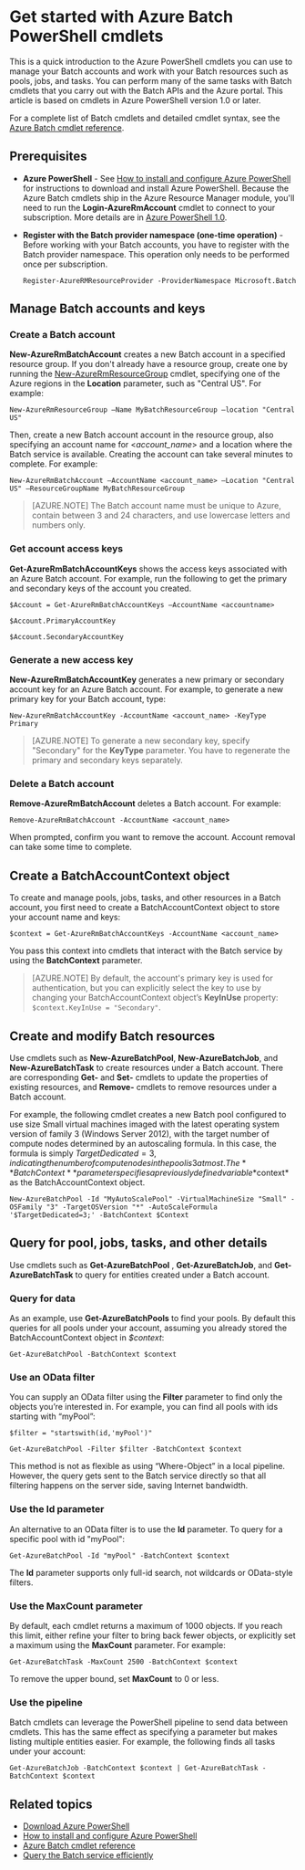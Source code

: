 <properties
   pageTitle="Get started with Azure Batch PowerShell | Microsoft Azure"
   description="Get a quick introduction to the Azure PowerShell cmdlets you can use to manage the Azure Batch service"
   services="batch"
   documentationCenter=""
   authors="dlepow"
   manager="timlt"
   editor=""/>

<tags
   ms.service="batch"
   ms.devlang="NA"
   ms.topic="get-started-article"
   ms.tgt_pltfrm="powershell"
   ms.workload="big-compute"
   ms.date="01/21/2016"
   ms.author="danlep"/>

# Get started with Azure Batch PowerShell cmdlets
This is a quick introduction to the Azure PowerShell cmdlets you can use to manage your Batch accounts and work with your Batch resources such as pools, jobs, and tasks. You can perform many of the same tasks with Batch cmdlets that you carry out with the Batch APIs and the Azure portal. This article is based on cmdlets in Azure PowerShell version 1.0 or later.

For a complete list of Batch cmdlets and detailed cmdlet syntax, see the [Azure Batch cmdlet reference](https://msdn.microsoft.com/library/azure/mt125957.aspx). 


## Prerequisites

* **Azure PowerShell** - See [How to install and configure Azure PowerShell](../powershell-install-configure.md) for instructions to download and install Azure PowerShell. Because the Azure Batch cmdlets ship in the Azure Resource Manager module, you'll need to run the **Login-AzureRmAccount** cmdlet to connect to your subscription. More details are in [Azure PowerShell 1.0](https://azure.microsoft.com/blog/azps-1-0/).



* **Register with the Batch provider namespace (one-time operation)** - Before working with your Batch accounts, you have to register with the Batch provider namespace. This operation only needs to be performed once per subscription.

    ```
    Register-AzureRMResourceProvider -ProviderNamespace Microsoft.Batch
    ```

## Manage Batch accounts and keys

### Create a Batch account

**New-AzureRmBatchAccount** creates a new Batch account in a specified resource group. If you don't already have a resource group, create one by running the [New-AzureRmResourceGroup](https://msdn.microsoft.com/library/azure/mt603739.aspx) cmdlet, specifying one of the Azure regions in the **Location** parameter, such as "Central US". For example:

```
New-AzureRmResourceGroup –Name MyBatchResourceGroup –location "Central US"
```

Then, create a new Batch account account in the resource group, also specifying an account name for <*account_name*> and a location where the Batch service is available. Creating the account can take several minutes to complete. For example:

```
New-AzureRmBatchAccount –AccountName <account_name> –Location "Central US" –ResourceGroupName MyBatchResourceGroup
```

> [AZURE.NOTE] The Batch account name must be unique to Azure, contain between 3 and 24 characters, and use lowercase letters and numbers only.

### Get account access keys
**Get-AzureRmBatchAccountKeys** shows the access keys associated with an Azure Batch account. For example, run the following to get the primary and secondary keys of the account you created.

```
$Account = Get-AzureRmBatchAccountKeys –AccountName <accountname>

$Account.PrimaryAccountKey

$Account.SecondaryAccountKey
```

### Generate a new access key
**New-AzureRmBatchAccountKey** generates a new primary or secondary account key for an Azure Batch account. For example, to generate a new primary key for your Batch account, type:

```
New-AzureRmBatchAccountKey -AccountName <account_name> -KeyType Primary
```

> [AZURE.NOTE] To generate a new secondary key, specify "Secondary" for the **KeyType** parameter. You have to regenerate the primary and secondary keys separately.

### Delete a Batch account
**Remove-AzureRmBatchAccount** deletes a Batch account. For example:

```
Remove-AzureRmBatchAccount -AccountName <account_name>
```

When prompted, confirm you want to remove the account. Account removal can take some time to complete.

## Create a BatchAccountContext object

To create and manage pools, jobs, tasks, and other resources in a Batch account, you first need to create a BatchAccountContext object to store your account name and keys:

```
$context = Get-AzureRmBatchAccountKeys -AccountName <account_name>
```

You pass this context into cmdlets that interact with the Batch service by using the **BatchContext** parameter.

> [AZURE.NOTE] By default, the account's primary key is used for authentication, but you can explicitly select the key to use by changing your BatchAccountContext object’s **KeyInUse** property: `$context.KeyInUse = "Secondary"`.



## Create and modify Batch resources
Use cmdlets such as **New-AzureBatchPool**, **New-AzureBatchJob**, and **New-AzureBatchTask** to create  resources under a Batch account. There are corresponding **Get-** and **Set-** cmdlets to update the properties of existing resources, and  **Remove-** cmdlets to remove resources under a Batch account. 

For example, the following cmdlet creates a new Batch pool configured to use size Small virtual machines imaged with the latest operating system version of family 3 (Windows Server 2012), with the target number of compute nodes determined by an autoscaling formula. In this case, the  formula is simply $TargetDedicated=3, indicating the number of compute nodes in the pool is 3 at most. The **BatchContext** parameter specifies a previously defined variable *$context* as the BatchAccountContext object.

```
New-AzureBatchPool -Id "MyAutoScalePool" -VirtualMachineSize "Small" -OSFamily "3" -TargetOSVersion "*" -AutoScaleFormula '$TargetDedicated=3;' -BatchContext $Context
```


## Query for pool, jobs, tasks, and other details

Use cmdlets such as **Get-AzureBatchPool** ,  **Get-AzureBatchJob**, and **Get-AzureBatchTask** to query for entities created under a Batch account.


### Query for data

As an example, use **Get-AzureBatchPools** to find your pools. By default this queries for all pools under your account, assuming you already stored the BatchAccountContext object in *$context*:

```
Get-AzureBatchPool -BatchContext $context
```
### Use an OData filter

You can supply an OData filter using the **Filter** parameter to find only the objects you’re interested in. For example, you can find all pools with ids starting with “myPool”:

```
$filter = "startswith(id,'myPool')"

Get-AzureBatchPool -Filter $filter -BatchContext $context
```

This method is not as flexible as using “Where-Object” in a local pipeline. However, the query gets sent to the Batch service directly so that all filtering happens on the server side, saving Internet bandwidth.

### Use the Id parameter

An alternative to an OData filter is to use the **Id** parameter. To query for a specific pool with id "myPool":

```
Get-AzureBatchPool -Id "myPool" -BatchContext $context

```
The **Id** parameter supports only full-id search, not wildcards or OData-style filters.



### Use the MaxCount parameter

By default, each cmdlet returns a maximum of 1000 objects. If you reach this limit, either refine your filter to bring back fewer objects, or explicitly set a maximum using the **MaxCount** parameter. For example:

```
Get-AzureBatchTask -MaxCount 2500 -BatchContext $context

```

To remove the upper bound, set **MaxCount** to 0 or less.

### Use the pipeline

Batch cmdlets can leverage the PowerShell pipeline to send data between cmdlets. This has the same effect as specifying a parameter but makes listing multiple entities easier. For example, the following finds all tasks under your account:

```
Get-AzureBatchJob -BatchContext $context | Get-AzureBatchTask -BatchContext $context
```

## Related topics
* [Download Azure PowerShell](http://go.microsoft.com/?linkid=9811175)
* [How to install and configure Azure PowerShell](../powershell-install-configure.md)
* [Azure Batch cmdlet reference](https://msdn.microsoft.com/library/azure/mt125957.aspx)
* [Query the Batch service efficiently](batch-efficient-list-queries.md)
